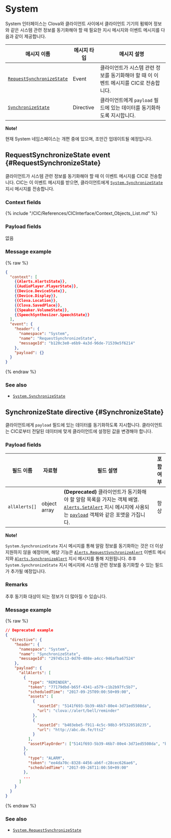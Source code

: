 # System

System 인터페이스는 Clova와 클라이언트 사이에서 클라이언트 기기의 펌웨어 정보와 같은 시스템 관련 정보를 동기화해야 할 때 필요한 지시 메시지와 이벤트 메시지를 다음과 같이 제공합니다.

| 메시지 이름         | 메시지 타입  | 메시지 설명                                 |
|------------------|-----------|-------------------------------------------|
| [`RequestSynchronizeState`](#RequestSynchronizeState)  | Event     | 클라이언트가 시스템 관련 정보를 동기화해야 할 때 이 이벤트 메시지를 CIC로 전송합니다. |
| [`SynchronizeState`](#SynchronizeState)                | Directive | 클라이언트에게 `payload` 필드에 있는 데이터를 동기화하도록 지시합니다.            |

<div class="note">
  <p><strong>Note!</strong></p>
  <p>현재 System 네임스페이스는 개편 중에 있으며, 조만간 업데이트될 예정입니다.</p>
</div>

## RequestSynchronizeState event {#RequestSynchronizeState}
클라이언트가 시스템 관련 정보를 동기화해야 할 때 이 이벤트 메시지를 CIC로 전송합니다. CIC는 이 이벤트 메시지를 받으면, 클라이언트에게 [`System.SynchronizeState`](#SynchronizeState) 지시 메시지를 전송합니다.

### Context fields

{% include "/CIC/References/CICInterface/Context_Objects_List.md" %}

### Payload fields

없음

### Message example
{% raw %}
```json
{
  "context": [
    {{Alerts.AlertsState}},
    {{AudioPlayer.PlayerState}},
    {{Device.DeviceState}},
    {{Device.Display}},
    {{Clova.Location}},
    {{Clova.SavedPlace}},
    {{Speaker.VolumeState}},
    {{SpeechSynthesizer.SpeechState}}
  ],
  "event": {
    "header": {
      "namespace": "System",
      "name": "RequestSynchronizeState",
      "messageId": "b120c3e0-e6b9-4a3d-96de-71539e5f6214"
    },
    "payload": {}
  }
}
```
{% endraw %}

### See also
* [`System.SynchronizeState`](/CIC/References/CICInterface/System.md#SynchronizeState)

## SynchronizeState directive {#SynchronizeState}
클라이언트에게 `payload` 필드에 있는 데이터를 동기화하도록 지시합니다. 클라이언트는 CIC로부터 전달된 데이터에 맞게 클라이언트에 설정된 값을 변경해야 합니다.

### Payload fields

| 필드 이름       | 자료형    | 필드 설명                     | 포함 여부 |
|---------------|---------|-----------------------------|:---------:|
| `allAlerts[]`   | object array | **(Deprecated)** 클라이언트가 동기화해야 할 알람 목록을 가지는 객체 배열. [`Alerts.SetAlert`](/CIC/References/CICInterface/Alerts.md#SetAlert) 지시 메시지에 사용되는 [`payload`](/CIC/References/CICInterface/Alerts.md#SetAlertPayload) 객체와 같은 포맷을 가집니다. | 항상    |

<div class="note">
  <p><strong>Note!</strong></p>
  <p><code>System.SynchronizeState</code> 지시 메시지를 통해 알람 정보를 동기화하는 것은 더 이상 지원하지 않을 예정이며, 해당 기능은 <a href="/CIC/References/CICInterface/Alerts.html#RequestSynchronizeAlert"><code>Alerts.RequestSynchronizeAlert</code></a> 이벤트 메시지와 <a href="/CIC/References/CICInterface/Alerts.html#SynchronizeAlert"><code>Alerts.SynchronizeAlert</code></a> 지시 메시지를 통해 지원됩니다. 추후 <code>System.SynchronizeState</code> 지시 메시지에 시스템 관련 정보를 동기화할 수 있는 필드가 추가될 예정입니다.</p>
</div>

### Remarks
추후 동기화 대상이 되는 정보가 더 많아질 수 있습니다.

### Message example

{% raw %}

```json
// Deprecated example
{
  "directive": {
    "header": {
      "namespace": "System",
      "name": "SynchronizeState",
      "messageId": "29745c13-0d70-408e-a4cc-946afba67524"
    },
    "payload": {
      "allAlerts": [
        {
          "type": "REMINDER",
          "token": "77179dbd-b65f-4341-a579-c1b2b97fc5b7",
          "scheduledTime": "2017-09-25T09:00:50+09:00",
          "assets": [
            {
              "assetId": "5141f693-5b39-46b7-80e4-3d71ed5508da",
              "url": "clova://alert/bell/reminder"
            },
            {
              "assetId": "b403ebe5-f911-4c5c-98b3-9f5320510235",
              "url": "http://abc.de.fe/tts2"
            }
          ],
          "assetPlayOrder": ["5141f693-5b39-46b7-80e4-3d71ed5508da", "b403ebe5-f911-4c5c-98b3-9f5320510235"]
        },
        {
          "type": "ALARM",
          "token": "ee4da70c-8328-4456-ab6f-c28cec626ae6",
          "scheduledTime": "2017-09-26T11:00:50+09:00"
        },
        ...
      ]
    }
  }
}
```

{% endraw %}

### See also
* [`System.RequestSynchronizeState`](#RequestSynchronizeState)
